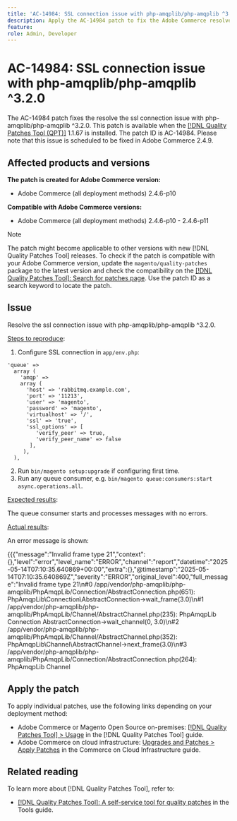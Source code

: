 ```yaml
---
title: 'AC-14984: SSL connection issue with php-amqplib/php-amqplib ^3.2.0'
description: Apply the AC-14984 patch to fix the Adobe Commerce resolve the ssl connection issue with php-amqplib/php-amqplib ^3.2.0.
feature: 
role: Admin, Developer
---
```


# AC-14984: SSL connection issue with php-amqplib/php-amqplib ^3.2.0

The AC-14984 patch fixes the resolve the ssl connection issue with php-amqplib/php-amqplib ^3.2.0. This patch is available when the [[!DNL Quality Patches Tool (QPT)]](/help/tools/quality-patches-tool/quality-patches-tool-to-self-serve-quality-patches.md) 1.1.67 is installed. The patch ID is AC-14984. Please note that this issue is scheduled to be fixed in Adobe Commerce 2.4.9.

## Affected products and versions

**The patch is created for Adobe Commerce version:**

* Adobe Commerce (all deployment methods) 2.4.6-p10

**Compatible with Adobe Commerce versions:**

* Adobe Commerce (all deployment methods) 2.4.6-p10 - 2.4.6-p11

>[!NOTE]
>
>The patch might become applicable to other versions with new [!DNL Quality Patches Tool] releases. To check if the patch is compatible with your Adobe Commerce version, update the `magento/quality-patches` package to the latest version and check the compatibility on the [[!DNL Quality Patches Tool]: Search for patches page](https://experienceleague.adobe.com/tools/commerce-quality-patches/index.html). Use the patch ID as a search keyword to locate the patch.

## Issue

Resolve the ssl connection issue with php-amqplib/php-amqplib ^3.2.0.

<u>Steps to reproduce</u>:

1. Configure SSL connection in `app/env.php`:

```
'queue' =>
  array (
    'amqp' =>
    array (
      'host' => 'rabbitmq.example.com',
      'port' => '11213',
      'user' => 'magento',
      'password' => 'magento',
      'virtualhost' => '/',
      'ssl' => 'true',
      'ssl_options' => [
         'verify_peer' => true,
         'verify_peer_name' => false
       ],
     ),
  ),
```

2. Run `bin/magento setup:upgrade` if configuring first time.
3. Run any queue consumer, e.g. `bin/magento queue:consumers:start async.operations.all`.

<u>Expected results</u>:

The queue consumer starts and processes messages with no errors.

<u>Actual results</u>:

An error message is shown:

{\{{"message":"Invalid frame type 21","context":{},"level":"error","level_name":"ERROR","channel":"report","datetime":"2025-05-14T07:10:35.640869+00:00","extra":{},"@timestamp":"2025-05-14T07:10:35.640869Z","severity":"ERROR","original_level":400,"full_message":"Invalid frame type 21\n#0 /app/vendor/php-amqplib/php-amqplib/PhpAmqpLib/Connection/AbstractConnection.php(651): PhpAmqpLib\\Connection\\AbstractConnection->wait_frame(3.0)\n#1 /app/vendor/php-amqplib/php-amqplib/PhpAmqpLib/Channel/AbstractChannel.php(235): PhpAmqpLib
Connection
AbstractConnection->wait_channel(0, 3.0)\n#2 /app/vendor/php-amqplib/php-amqplib/PhpAmqpLib/Channel/AbstractChannel.php(352): PhpAmqpLib\\Channel\\AbstractChannel->next_frame(3.0)\n#3 /app/vendor/php-amqplib/php-amqplib/PhpAmqpLib/Connection/AbstractConnection.php(264): PhpAmqpLib
Channel

## Apply the patch

To apply individual patches, use the following links depending on your deployment method:

* Adobe Commerce or Magento Open Source on-premises: [[!DNL Quality Patches Tool] > Usage](/help/tools/quality-patches-tool/usage.md) in the [!DNL Quality Patches Tool] guide.
* Adobe Commerce on cloud infrastructure: [Upgrades and Patches > Apply Patches](https://experienceleague.adobe.com/docs/commerce-cloud-service/user-guide/develop/upgrade/apply-patches.html) in the Commerce on Cloud Infrastructure guide.

## Related reading

To learn more about [!DNL Quality Patches Tool], refer to:

* [[!DNL Quality Patches Tool]: A self-service tool for quality patches](/help/tools/quality-patches-tool/quality-patches-tool-to-self-serve-quality-patches.md) in the Tools guide.